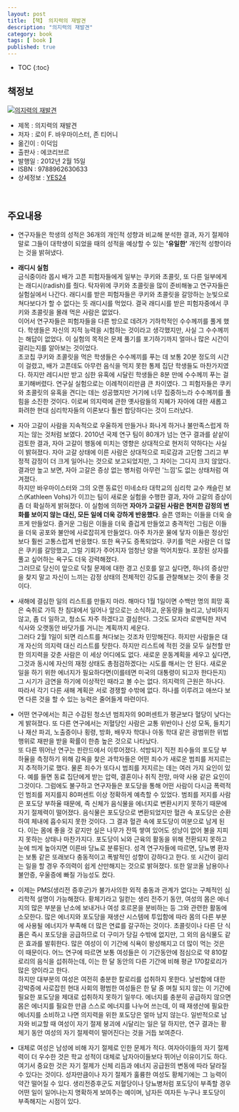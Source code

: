 ```yaml
---
layout: post
title: 【책】 의지력의 재발견
description: "의지력의 재발견"
category: book
tags: [ book ]
published: true
---
```


* TOC
{:toc}

## 책정보

[![의지력의 재발견](http://lh6.googleusercontent.com/-6iCLuQQkJ-I/VIPmouAkDlI/AAAAAAABrzc/XiuNZh15Niw/s144/book-willpower.jpg)](http://lh6.googleusercontent.com/-6iCLuQQkJ-I/VIPmouAkDlI/AAAAAAABrzc/XiuNZh15Niw/s0/book-willpower.jpg)

- 제목 : 의지력의 재발견
- 저자 : 로이 F. 바우마이스터, 존 티어니
- 옮긴이 : 이덕임
- 출판사 : 에코리브르
- 발행일 : 2012년 2월 15일
- ISBN : 9788962630633
- 상세정보 : [YES24](http://www.yes24.com/24/goods/6310477)

<br />


## 주요내용

- 연구자들은 학생의 성적은 36개의 개인적 성향과 비교해 분석한 결과, 자기 절제야말로 그들이 대학생이 되었을 때의 성적을 예상할 수 있는 **'유일한'** 개인적 성향이라는 것을 밝혀냈다. 


- **래디시 실험**    
금식중이라 몹시 배가 고픈 피험자들에게 일부는 쿠키와 초콜릿, 또 다른 일부에게는 래디시(radish)를 줬다. 탁자위에 쿠키와 초콜릿을 많이 준비해놓고 연구자들은 실험실에서 나간다. 래디시를 받은 피험자들은 쿠키와 초콜릿을 갈망하는 눈빛으로 쳐다보다가 할 수 없다는 듯 래디시를 먹었다. 결국 래디시를 받은 피험자중에서 쿠키와 초콜릿을 몰래 먹은 사람은 없었다.    
이어서 연구자들은 피험자들을 다른 방으로 데려가 기하학적인 수수께끼를 풀게 했다. 학생들은 자신의 지적 능력을 시험하는 것이라고 생각했지만, 사실 그 수수께끼는 해답이 없었다. 이 실험의 목적은 문제 풀기를 포기하기까지 얼마나 많은 시간이 걸리는지를 알아보는 것이었다.     
초코칩 쿠키와 초콜릿을 먹은 학생들은 수수께끼를 푸는 데 보통 20분 정도의 시간이 걸렸고, 배가 고픈데도 아무런 음식을 먹지 못한 통제 집단 학생들도 마찬가지였다. 하지만 레디시만 받고 심한 유혹에 시달린 학생들은 8분 만에 수수께끼 푸는 걸 포기해버렸다. 연구실 실험으로는 이례적이리만큼 큰 차이였다. 그 피험자들은 쿠키와 초콜릿의 유혹을 견디는 데는 성공했지만 거기에 너무 집중하느라 수수께끼를 풀 힘을 소진한 것이다. 이로써 의지력에 관한 옛사람들의 지혜가 자아에 대한 새롭고 화려한 현대 심리학자들의 이론보다 훨씬 합당하다는 것이 드러났다.


- 자아 고갈이 사람을 지속적으로 우울하게 만들거나 화나게 하거나 불만족스럽게 하지는 않는 것처럼 보였다. 2010년 국제 연구 팀이 80개가 넘는 연구 결과를 샅샅이 검토한 결과, 자아 고갈이 행동에 미치는 영향은 상대적으로 현저히 약하다는 사실이 밝혀졌다. 자아 고갈 상태에 이른 사람은 상대적으로 피로감과 고단함 그리고 부정적 감정이 더 크게 일어나는 것으로 보고되었지만, 그 차이는 그다지 크지 않았다. 결과만 높고 보면, 자아 고갈은 증상 없는 병처럼 아무런 '느낌'도 없는 상태처럼 여겨졌다.    
하지만 바우마이스터와 그의 오랜 동료인 미네소타 대학교의 심리학 교수 캐슬린 보스(Kathleen Vohs)가 이끄는 팀이 새로운 실험을 수행한 결과, 자아 고갈의 증상이 좀 더 확실하게 밝혀졌다. 이 실험에 의하면 **자아가 고갈된 사람은 현저한 감정의 변화를 보이지 않는 대신, 모든 일에 더욱 강하게 반응했다**. 슬픈 영화는 이들을 더욱 슬프게 만들었다. 즐거운 그림은 이들을 더욱 즐겁게 만들었고 충격적인 그림은 이들을 더욱 공포와 불안에 사로잡히게 만들었다. 아주 차가운 물에 닿자 이들은 정상인보다 훨씬 고통스럽게 반응했다. 또한 욕구도 증폭되었다. 쿠키를 먹은 사람은 더 많은 쿠키를 갈망했고, 그럴 기회가 주어지자 엄청난 양을 먹어치웠다. 포장된 상자를 풀고 싶어하는 욕구도 더욱 강력해졌다.      
그러므로 당신이 앞으로 닥칠 문제에 대한 경고 신호를 알고 싶다면, 하나의 증상만을 찾지 말고 자신이 느끼는 감정 상태의 전체적인 강도를 관찰해보는 것이 좋을 것이다.


- 새해에 결심한 일의 리스트를 만들지 마라. 해마다 1월 1일이면 수백만 명의 희망 혹은 숙취로 가득 찬 침대에서 일어나 앞으로는 소식하고, 운동량을 늘리고, 낭비하지 않고, 좀 더 일하고, 청소도 자주 하겠다고 결심한다. 그것도 모자라 로맨틱한 저녁 식사와 오랫동안 바닷가를 거니는 계획까지 세운다.    
그러다 2월 1일이 되면 리스트를 쳐다보는 것조차 민망해진다. 하지만 사람들은 대개 자신의 의지력 대신 리스트를 탓한다. 하지만 리스트에 적힌 것을 모두 실천할 만한 의지력을 갖춘 사람은 이 세상 어디에도 없다. 새로운 운동계획을 세우고 싶다면, 그것과 동시에 자신의 재정 상태도 총점검하겠다는 시도를 해서는 안 된다. 새로운 일을 하기 위한 에너지가 필요하다면(이를테면 미국의 대통령이 되고자 한다든지) 그 시기가 금연을 하기에 이상적인 때라고 볼 수는 없다. 의지력의 근원은 하나다. 따라서 각기 다른 새해 계획은 서로 경쟁할 수밖에 없다. 하나를 이루려고 애쓰다 보면 다른 것을 할 수 있는 능력은 줄어들게 마련이다.


- 어떤 연구에서는 최근 수감된 청소년 범죄자의 90퍼센트가 평균보다 혈당이 낮다는 게 밝혀졌다. 또 다른 연구에서는 저혈당인 사람은 교통 위반이나 신성 모독, 들치기나 재산 파괴, 노출증이나 횡령, 방화, 배우자 학대나 아동 학대 같은 광범위한 위법 행위로 재판을 받을 확률이 한층 높은 것으로 나타났다.   
또 다른 뛰어난 연구는 핀란드에서 이루어졌다. 석방되기 직전 죄수들의 포도당 부하율을 측정하기 위해 감옥을 찾은 과학자들은 어떤 죄수가 새로운 범죄를 저지르는지 추적하기로 했다. 물론 죄수가 또다시 범죄를 저지르는 데는 여러 가지 요인이 있다. 예를 들면 동료 집단에게 받는 압력, 결혼이나 취직 전망, 마약 사용 같은 요인이 그것이다. 그럼에도 불구하고 연구자들은 포도당을 통해 어떤 사람이 다시금 폭력적인 범죄를 저지를지 80퍼센트 이상 정확하게 예측할 수 있었다. 범죄를 저지를 사람은 포도당 부하율 때문에, 즉 신체가 음식물을 에너지로 변환시키지 못하기 때문에 자기 절제력이 떨어졌다. 음식물은 포도당으로 변환되었지만 혈관 속 포도당은 순환하여 체내에 흡수되지 못한 것이다. 그 결과 혈관 속에 포도당이 여분으로 남게 된다. 이는 몸에 좋을 것 같지만 실은 나무가 잔뜩 쌓여 있어도 성냥이 없어 불을 지피지 못하는 상태나 마찬가지다. 포도당이 뇌와 근육의 활동을 위해 전환되지 못하고 눈에 띄게 높아지면 이른바 당뇨로 분류된다. 성격 연구자들에 따르면, 당뇨병 환자는 보통 같은 또래보다 충동적이고 폭발적인 성향이 강하다고 한다. 또 시간이 걸리는 일을 할 경우 주의력이 쉽게 산만해지는 것으로 밝혀졌다. 또한 알코올 남용이나 불안증, 우울증에 빠질 가능성도 컸다.


- 이제는 PMS(생리전 증후군)가 불가사의한 외적 충동과 관계가 없다는 구체적인 심리학적 설명이 가능해졌다. 황체기라고 일컫는 생리 전주기 동안, 여성의 몸은 에너지의 많은 부분을 난소에 보내거나 여성 호르몬을 분비하는 등 그와 관련한 활동에 소모한다. 많은 에너지와 포도당을 재생산 시스템에 투입함에 따라 몸의 다른 부분에 사용될 에너지가 부족해 더 많은 연료를 갈구하는 것이다. 초콜릿이나 다른 단 식품은 즉시 포도당을 공급하므로 더 구미가 당길 수밖에 없지만, 그 외의 음식물도 같은 효과를 발휘한다. 많은 여성이 이 기간에 식욕이 왕성해지고 더 많이 먹는 것은 이 때문이다. 어느 연구에 따르면 보통 여성들은 이 기간동안에 점심으로 약 810칼로리의 음식을 섭취하는데, 이는 한 달 동안의 다른 기간에 비해 평균 170칼로리가 많은 양이라고 한다.      
하지만 대부분의 여성은 여전히 충분한 칼로리를 섭취하지 못한다. 날씬함에 대한 강박증에 사로잡힌 현대 사회의 평범한 여성들은 한 달 중 며칠 되지 않는 이 기간에 필요한 포도당을 제대로 섭취하지 못하기 일쑤다. 에너지를 충분히 공급하지 않으면 몸은 에너지를 필요한 만큼 스스로 에너지를 나누어 쓰는데, 이 때 재생산에 필요한 에너지를 소비하고 나면 의지력을 위한 포도당은 얼마 남지 않는다. 일반적으로 남자와 비교할 때 여성이 자기 절제 붕괴에 시달리는 일은 덜 하지만, 연구 결과는 황체기 동안 여성의 자기 절제력이 떨어진다는 것을 거듭 보여준다. 


- 대체로 여성은 남성에 비해 자기 절제로 인한 문제가 적다. 여자아이들의 자기 절제력이 더 우수한 것은 학교 성적이 대체로 남자아이들보다 뛰어난 이유이기도 하다. 여기서 중요한 것은 자기 절제가 신체 리듬과 에너지 공급원의 변동에 따라 달라질 수 있다는 것이다. 성자만큼이나 자기 절제가 훌륭한 여성도 황체기에는 그 능력이 약간 떨어질 수 있다. 생리전증후군도 저혈당이나 당뇨병처럼 포도당이 부족할 경우 어떤 일이 일어나는지 명확하게 보여주는 예이며, 남자든 여자든 누구나 포도당이 부족해지는 시점이 있다.




